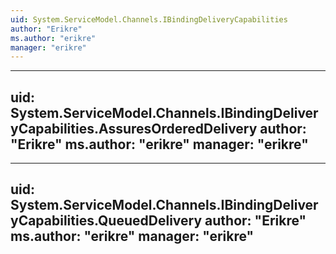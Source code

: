```yaml
---
uid: System.ServiceModel.Channels.IBindingDeliveryCapabilities
author: "Erikre"
ms.author: "erikre"
manager: "erikre"
---
```


---
uid: System.ServiceModel.Channels.IBindingDeliveryCapabilities.AssuresOrderedDelivery
author: "Erikre"
ms.author: "erikre"
manager: "erikre"
---

---
uid: System.ServiceModel.Channels.IBindingDeliveryCapabilities.QueuedDelivery
author: "Erikre"
ms.author: "erikre"
manager: "erikre"
---
